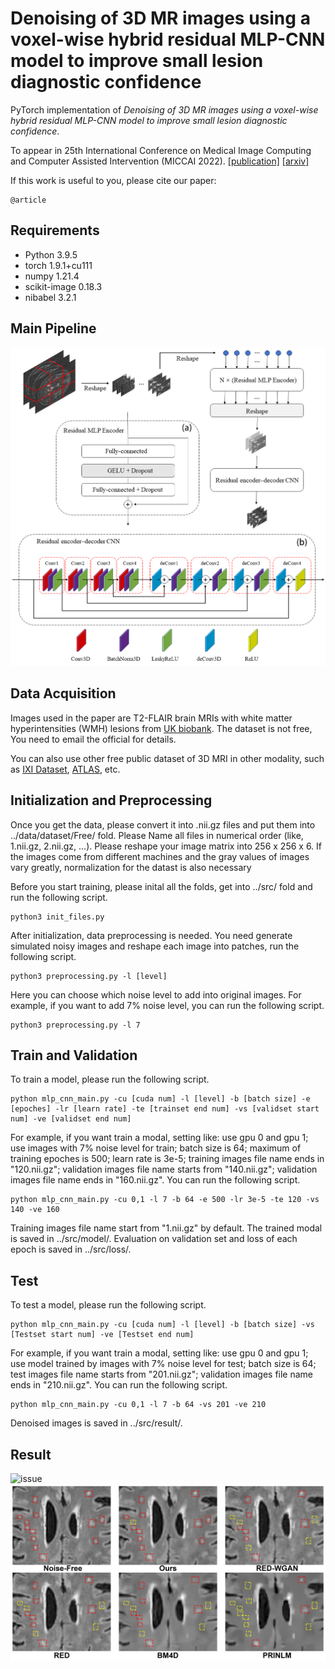 # Denoising of 3D MR images using a voxel-wise hybrid residual MLP-CNN model to improve small lesion diagnostic confidence
PyTorch implementation of *Denoising of 3D MR images using a voxel-wise hybrid residual MLP-CNN model to improve small lesion diagnostic confidence*.

To appear in 25th International Conference on Medical Image Computing and Computer Assisted Intervention (MICCAI 2022).
[[publication]]() [[arxiv]]()

If this work is useful to you, please cite our paper:
```
@article
```
## Requirements
- Python 3.9.5
- torch 1.9.1+cu111 
- numpy 1.21.4
- scikit-image 0.18.3
- nibabel 3.2.1
## Main Pipeline
![Main Pipeline](figs/network.png)
## Data Acquisition
Images used in the paper are T2-FLAIR brain MRIs with white matter hyperintensities (WMH) lesions from [UK biobank](http://www.ukbiobank.ac.uk). The dataset is not free, You need to email the official for details.

You can also use other free public dataset of 3D MRI in other modality, such as [IXI Dataset](https://brain-development.org/ixi-dataset/), [ATLAS](https://www.icpsr.umich.edu/web/ADDEP/studies/36684/versions/V3), etc.
## Initialization and Preprocessing
Once you get the data, please convert it into .nii.gz files and put them into ../data/dataset/Free/ fold. Please Name all files in numerical order (like, 1.nii.gz, 2.nii.gz, ...). Please reshape your image matrix into 256 x 256 x 6. If the images come from different machines and the gray values of images vary greatly, normalization for the datast is also necessary

Before you start training, please inital all the folds,  get into ../src/ fold and run the following script.
```
python3 init_files.py
```
After initialization, data preprocessing is needed. You need generate simulated noisy images and reshape each image into patches,  run the following script.
```
python3 preprocessing.py -l [level]
```
Here you can choose which noise level to add into original images. For example, if you want to add 7% noise level, you can run the following script.
```
python3 preprocessing.py -l 7
```
## Train and Validation
To train a model, please run the following script.
```
python mlp_cnn_main.py -cu [cuda num] -l [level] -b [batch size] -e [epoches] -lr [learn rate] -te [trainset end num] -vs [validset start num] -ve [validset end num] 
```
For example, if you want train a modal, setting like: use gpu 0 and gpu 1; use images with 7% noise level for train; batch size is 64; maximum of training epoches is 500; learn rate is 3e-5; training images file name ends in "120.nii.gz"; validation images file name starts from "140.nii.gz"; validation images file name ends in "160.nii.gz". You can run the following script.
```
python mlp_cnn_main.py -cu 0,1 -l 7 -b 64 -e 500 -lr 3e-5 -te 120 -vs 140 -ve 160 
```
Training images file name start from "1.nii.gz" by default. The trained modal is saved in ../src/model/. Evaluation on validation set and loss of each epoch is saved in ../src/loss/.
## Test
To test a model, please run the following script.
```
python mlp_cnn_main.py -cu [cuda num] -l [level] -b [batch size] -vs [Testset start num] -ve [Testset end num] 
```
For example, if you want train a modal, setting like: use gpu 0 and gpu 1; use model trained by images with 7% noise level for test; batch size is 64; test images file name starts from "201.nii.gz"; validation images file name ends in "210.nii.gz". You can run the following script.
```
python mlp_cnn_main.py -cu 0,1 -l 7 -b 64 -vs 201 -ve 210 
```
Denoised images is saved in ../src/result/.
## Result
![issue](figs/issue.png)
![lesion](figs/lesion.png)

